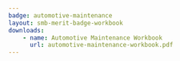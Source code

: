 ```yaml
---
badge: automotive-maintenance
layout: smb-merit-badge-workbook
downloads:
    - name: Automotive Maintenance Workbook
      url: automotive-maintenance-workbook.pdf
---
```

